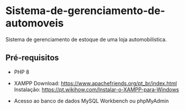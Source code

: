 # Sistema-de-gerenciamento-de-automoveis

Sistema de gerenciamento de estoque de uma loja automobilística.

## Pré-requisitos

- PHP 8
  
- XAMPP
Download: https://www.apachefriends.org/pt_br/index.html
Instalação: https://pt.wikihow.com/Instalar-o-XAMPP-para-Windows
  
- Acesso ao banco de dados MySQL Workbench ou phpMyAdmin
